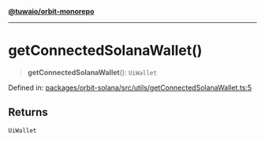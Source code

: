 [**@tuwaio/orbit-monorepo**](../../../README.md)

***

# getConnectedSolanaWallet()

> **getConnectedSolanaWallet**(): `UiWallet`

Defined in: [packages/orbit-solana/src/utils/getConnectedSolanaWallet.ts:5](https://github.com/TuwaIO/orbit/blob/fcf1335e65144c0118c68edf3decad829e18a2e4/packages/orbit-solana/src/utils/getConnectedSolanaWallet.ts#L5)

## Returns

`UiWallet`
